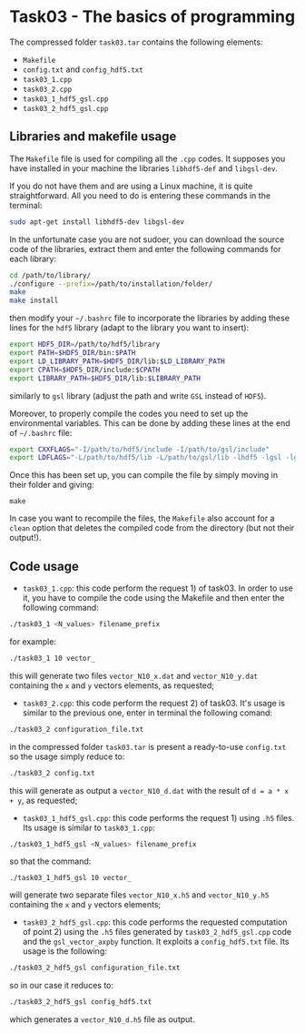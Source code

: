 # Task03 - The basics of programming

The compressed folder `task03.tar` contains the following elements:

- `Makefile`
- `config.txt` and `config_hdf5.txt`
- `task03_1.cpp`
- `task03_2.cpp`
- `task03_1_hdf5_gsl.cpp`
- `task03_2_hdf5_gsl.cpp`

## Libraries and makefile usage

The `Makefile` file is used for compiling all the `.cpp` codes. It supposes you have installed in your machine the libraries `libhdf5-def` and `libgsl-dev`. 

If you do not have them and are using a Linux machine, it is quite straightforward. All you need to do is entering these commands in the terminal:
```bash
sudo apt-get install libhdf5-dev libgsl-dev
```

In the unfortunate case you are not sudoer, you can download the source code of the libraries, extract them and enter the following commands for each library:
```bash
cd /path/to/library/
./configure --prefix=/path/to/installation/folder/
make
make install
```
then modify your `~/.bashrc` file to incorporate the libraries by adding these lines for the `hdf5` library (adapt to the library you want to insert):
```bash
export HDF5_DIR=/path/to/hdf5/library
export PATH=$HDF5_DIR/bin:$PATH
export LD_LIBRARY_PATH=$HDF5_DIR/lib:$LD_LIBRARY_PATH
export CPATH=$HDF5_DIR/include:$CPATH
export LIBRARY_PATH=$HDF5_DIR/lib:$LIBRARY_PATH
```
similarly to `gsl` library (adjust the path and write `GSL` instead of `HDF5`).

Moreover, to properly compile the codes you need to set up the environmental variables. This can be done by adding these lines at the end of `~/.bashrc` file:
```bash
export CXXFLAGS="-I/path/to/hdf5/include -I/path/to/gsl/include"
export LDFLAGS="-L/path/to/hdf5/lib -L/path/to/gsl/lib -lhdf5 -lgsl -lgslcblas"
```

Once this has been set up, you can compile the file by simply moving in their folder and giving:
```
make
```

In case you want to recompile the files, the `Makefile` also account for a `clean` option that deletes the compiled code from the directory (but not their output!).

## Code usage

- `task03_1.cpp`: this code perform the request 1) of task03. In order to use it, you have to compile the code using the Makefile and then enter the following command:
```bash
./task03_1 <N_values> filename_prefix
```
for example:
```bash
./task03_1 10 vector_
```
this will generate two files `vector_N10_x.dat` and `vector_N10_y.dat` containing the `x` and `y` vectors elements, as requested;

- `task03_2.cpp`: this code perform the request 2) of task03. It's usage is similar to the previous one, enter in terminal the following comand:
```bash
./task03_2 configuration_file.txt
```
in the compressed folder `task03.tar` is present a ready-to-use `config.txt` so the usage simply reduce to:
```bash
./task03_2 config.txt
```
this will generate as output a `vector_N10_d.dat` with the result of `d = a * x + y`, as requested;

- `task03_1_hdf5_gsl.cpp`: this code performs the request 1) using `.h5` files. Its usage is similar to `task03_1.cpp`:
```bash
./task03_1_hdf5_gsl <N_values> filename_prefix
```
so that the command:
```
./task03_1_hdf5_gsl 10 vector_
```
will generate two separate files `vector_N10_x.h5` and `vector_N10_y.h5` containing the `x` and `y` vectors elements;

- `task03_2_hdf5_gsl.cpp`: this code performs the requested computation of point 2) using the `.h5` files generated by `task03_2_hdf5_gsl.cpp` code and the `gsl_vector_axpby` function. It exploits a `config_hdf5.txt` file. Its usage is the following:
```bash
./task03_2_hdf5_gsl configuration_file.txt
```
so in our case it reduces to:
```bash
./task03_2_hdf5_gsl config_hdf5.txt
```
which generates a `vector_N10_d.h5` file as output. 